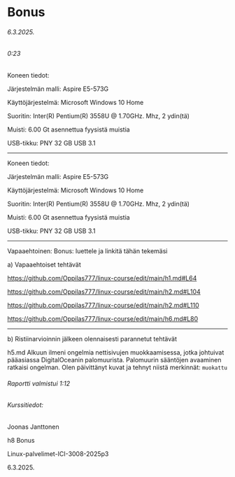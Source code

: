 Bonus
===
###### 6.3.2025.
###### 0:23

Koneen tiedot:

Järjestelmän malli: Aspire E5-573G

Käyttöjärjestelmä: Microsoft Windows 10 Home

Suoritin: Inter(R) Pentium(R) 3558U @ 1.70GHz. Mhz, 2 ydin(tä)

Muisti: 6.00 Gt asennettua fyysistä muistia

USB-tikku: PNY 32 GB USB 3.1

---
Koneen tiedot:

Järjestelmän malli: Aspire E5-573G

Käyttöjärjestelmä: Microsoft Windows 10 Home

Suoritin: Inter(R) Pentium(R) 3558U @ 1.70GHz. Mhz, 2 ydin(tä)

Muisti: 6.00 Gt asennettua fyysistä muistia

USB-tikku: PNY 32 GB USB 3.1

-----

Vapaaehtoinen: Bonus: luettele ja linkitä tähän tekemäsi

a) Vapaaehtoiset tehtävät

https://github.com/Oppilas777/linux-course/edit/main/h1.md#L64

https://github.com/Oppilas777/linux-course/edit/main/h2.md#L104

https://github.com/Oppilas777/linux-course/edit/main/h2.md#L110

https://github.com/Oppilas777/linux-course/edit/main/h6.md#L80

-----

b) Ristiinarvioinnin jälkeen olennaisesti parannetut tehtävät

h5.md Alkuun ilmeni ongelmia nettisivujen muokkaamisessa, jotka johtuivat pääasiassa DigitalOceanin palomuurista. Palomuurin sääntöjen avaaminen ratkaisi ongelman. Olen päivittänyt kuvat ja tehnyt niistä merkinnät: ```muokattu```

###### Raportti valmistui 1:12
###### Kurssitiedot:

Joonas Janttonen

h8 Bonus

Linux-palvelimet-ICI-3008-2025p3

6.3.2025.
